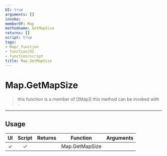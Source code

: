 ```yaml
---
UI: true
arguments: []
invoke: .
memberOf: Map
methodname: GetMapSize
returns: []
script: true
tags:
- Map/_function
- function/UI
- function/script
title: Map.GetMapSize
---
```

# Map.GetMapSize
> this function is a member of [[Map]]
> this method can be invoked with `.`
-----
## Usage
|  UI | Script | Returns | Function | Arguments |
|:---:|:------:|-------:|:--------:|:---------|
|✓|✓||Map.GetMapSize||
